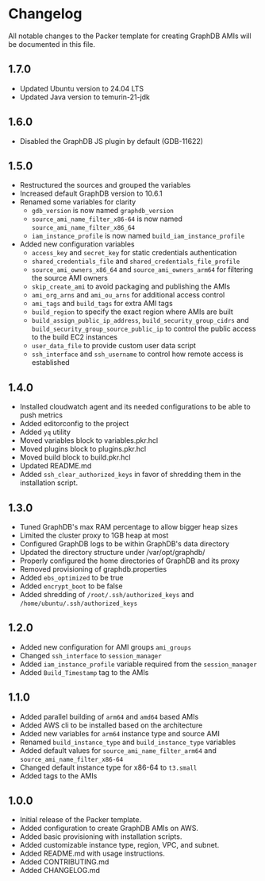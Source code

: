 # Changelog

All notable changes to the Packer template for creating GraphDB AMIs will be documented in this file.

## 1.7.0

- Updated Ubuntu version to 24.04 LTS
- Updated Java version to temurin-21-jdk

## 1.6.0

- Disabled the GraphDB JS plugin by default (GDB-11622)

## 1.5.0

- Restructured the sources and grouped the variables
- Increased default GraphDB version to 10.6.1
- Renamed some variables for clarity
  - `gdb_version` is now named `graphdb_version`
  - `source_ami_name_filter_x86-64` is now named `source_ami_name_filter_x86_64`
  - `iam_instance_profile` is now named `build_iam_instance_profile`
- Added new configuration variables
  - `access_key` and `secret_key` for static credentials authentication
  - `shared_credentials_file` and `shared_credentials_file_profile`
  - `source_ami_owners_x86_64` and `source_ami_owners_arm64` for filtering the source AMI owners
  - `skip_create_ami` to avoid packaging and publishing the AMIs
  - `ami_org_arns` and `ami_ou_arns` for additional access control
  - `ami_tags` and `build_tags` for extra AMI tags
  - `build_region` to specify the exact region where AMIs are built
  - `build_assign_public_ip_address`, `build_security_group_cidrs` and `build_security_group_source_public_ip` to control the public access
    to the build EC2 instances
  - `user_data_file` to provide custom user data script
  - `ssh_interface` and `ssh_username` to control how remote access is established

## 1.4.0

- Installed cloudwatch agent and its needed configurations to be able to push metrics
- Added editorconfig to the project
- Added `yq` utility
- Moved variables block to variables.pkr.hcl
- Moved plugins block to plugins.pkr.hcl
- Moved build block to build.pkr.hcl
- Updated README.md
- Added `ssh_clear_authorized_keys` in favor of shredding them in the installation script.

## 1.3.0

- Tuned GraphDB's max RAM percentage to allow bigger heap sizes
- Limited the cluster proxy to 1GB heap at most
- Configured GraphDB logs to be within GraphDB's data directory
- Updated the directory structure under /var/opt/graphdb/
- Properly configured the home directories of GraphDB and its proxy
- Removed provisioning of graphdb.properties
- Added `ebs_optimized` to be true
- Added `encrypt_boot` to be false
- Added shredding of `/root/.ssh/authorized_keys` and `/home/ubuntu/.ssh/authorized_keys`

## 1.2.0

- Added new configuration for AMI groups `ami_groups`
- Changed `ssh_interface` to `session_manager`
- Added `iam_instance_profile` variable required from the `session_manager`
- Added `Build_Timestamp` tag to the AMIs

## 1.1.0

- Added parallel building of `arm64` and `amd64` based AMIs
- Added AWS cli to be installed based on the architecture
- Added new variables for `arm64` instance type and source AMI
- Renamed `build_instance_type` and `build_instance_type` variables
- Added default values for `source_ami_name_filter_arm64` and `source_ami_name_filter_x86-64`
- Changed default instance type for x86-64 to `t3.small`
- Added tags to the AMIs

## 1.0.0

- Initial release of the Packer template.
- Added configuration to create GraphDB AMIs on AWS.
- Added basic provisioning with installation scripts.
- Added customizable instance type, region, VPC, and subnet.
- Added README.md with usage instructions.
- Added CONTRIBUTING.md
- Added CHANGELOG.md
